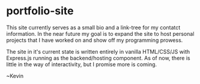 # portfolio-site

This site currently serves as a small bio and a link-tree for my contatct information. In the near future my goal is to expand the site to host personal projects that I have worked on and show off my programming prowess.

The site in it's current state is written entirely in vanilla HTML/CSS/JS with Express.js running as the backend/hosting component. As of now, there is little in the way of interactivity, but I promise more is coming.

~Kevin
